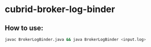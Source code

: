 # cubrid-broker-log-binder

## How to use:

```sh
javac BrokerLogBinder.java && java BrokerLogBinder <input.log>
```
